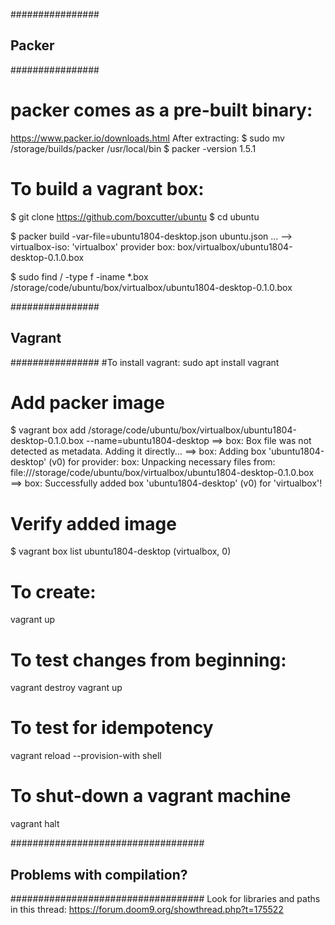 ################
## Packer ######
################
# packer comes as a pre-built binary:
https://www.packer.io/downloads.html
After extracting:
$ sudo mv /storage/builds/packer /usr/local/bin
$ packer -version
1.5.1

# To build a vagrant box:
$ git clone https://github.com/boxcutter/ubuntu
$ cd ubuntu

$ packer build -var-file=ubuntu1804-desktop.json ubuntu.json
...
--> virtualbox-iso: 'virtualbox' provider box: box/virtualbox/ubuntu1804-desktop-0.1.0.box

$ sudo find / -type f -iname *.box
/storage/code/ubuntu/box/virtualbox/ubuntu1804-desktop-0.1.0.box

################
## Vagrant #####
################
#To install vagrant:
sudo apt install vagrant

# Add packer image
$ vagrant box add /storage/code/ubuntu/box/virtualbox/ubuntu1804-desktop-0.1.0.box --name=ubuntu1804-desktop
==> box: Box file was not detected as metadata. Adding it directly...
==> box: Adding box 'ubuntu1804-desktop' (v0) for provider: 
    box: Unpacking necessary files from: file:///storage/code/ubuntu/box/virtualbox/ubuntu1804-desktop-0.1.0.box
==> box: Successfully added box 'ubuntu1804-desktop' (v0) for 'virtualbox'!

# Verify added image
$ vagrant box list
ubuntu1804-desktop (virtualbox, 0)

# To create:
vagrant up

# To test changes from beginning:
vagrant destroy
vagrant up

# To test for idempotency
vagrant reload --provision-with shell

# To shut-down a vagrant machine
vagrant halt


###################################
## Problems with compilation? #####
###################################
Look for libraries and paths in this thread:
https://forum.doom9.org/showthread.php?t=175522
